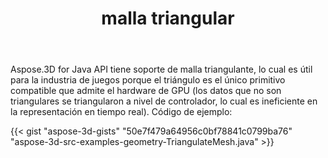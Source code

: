 ﻿---
title: malla triangular
type: docs
weight: 20
url: /es/java/triangulate-mesh/
description: Aspose.3D for Java API tiene soporte de malla triangulante, lo cual es útil para la industria de juegos porque el triángulo es el único primitivo compatible que admite el hardware de GPU (los datos que no son triangulares se triangularon a nivel de controlador, lo cual es ineficiente en la representación en tiempo real).
---
Aspose.3D for Java API tiene soporte de malla triangulante, lo cual es útil para la industria de juegos porque el triángulo es el único primitivo compatible que admite el hardware de GPU (los datos que no son triangulares se triangularon a nivel de controlador, lo cual es ineficiente en la representación en tiempo real). Código de ejemplo:

{{< gist "aspose-3d-gists" "50e7f479a64956c0bf78841c0799ba76" "aspose-3d-src-examples-geometry-TriangulateMesh.java" >}}




